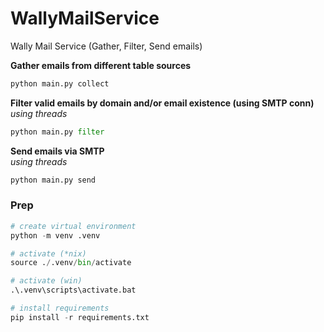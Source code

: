 # WallyMailService
Wally Mail Service (Gather, Filter, Send emails)

**Gather emails from different table sources**
```python
python main.py collect
```

**Filter valid emails by domain and/or email existence (using SMTP conn)**<br>
*using threads*
```python
python main.py filter
```

**Send emails via SMTP**<br>
*using threads*
```python
python main.py send
```

### Prep
```python
# create virtual environment
python -m venv .venv

# activate (*nix)
source ./.venv/bin/activate

# activate (win)
.\.venv\scripts\activate.bat

# install requirements
pip install -r requirements.txt
```